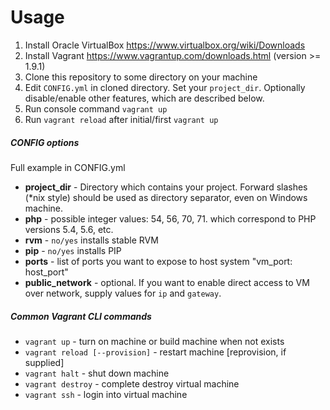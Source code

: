# Usage
1. Install Oracle VirtualBox https://www.virtualbox.org/wiki/Downloads
2. Install Vagrant https://www.vagrantup.com/downloads.html (version >= 1.9.1)
3. Clone this repository to some directory on your machine
4. Edit `CONFIG.yml` in cloned directory. Set your `project_dir`. Optionally disable/enable other features, which are described below.
5. Run console command `vagrant up`
6. Run `vagrant reload` after initial/first `vagrant up`

##### CONFIG options
Full example in CONFIG.yml
* **project_dir** - Directory which contains your project. Forward slashes (*nix style) should be used as directory separator, even on Windows machine.
* **php** - possible integer values: 54, 56, 70, 71. which correspond to PHP versions 5.4, 5.6, etc.
* **rvm** - `no/yes` installs stable RVM
* **pip** - `no/yes` installs PIP
* **ports** - list of ports you want to expose to host system "vm_port: host_port"
* **public_network** - optional. If you want to enable direct access to VM over network, supply values for `ip` and `gateway`.



##### Common Vagrant CLI commands
* `vagrant up` - turn on machine or build machine when not exists
* `vagrant reload [--provision]` - restart machine [reprovision, if supplied]
* `vagrant halt` -  shut down machine
* `vagrant destroy` - complete destroy virtual machine
* `vagrant ssh` - login into virtual machine
